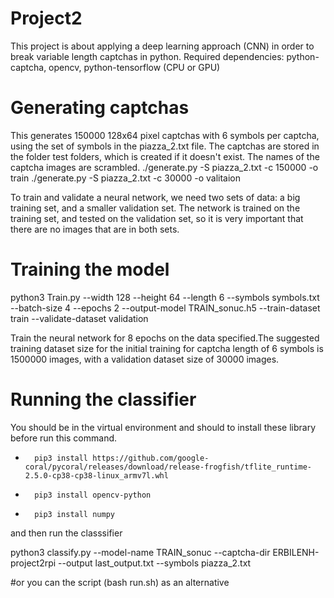# Project2
This project is about applying a deep learning approach (CNN) in order to break variable length captchas in python.
Required dependencies: python-captcha, opencv, python-tensorflow (CPU or GPU)

# Generating captchas
This generates 150000 128x64 pixel captchas with 6 symbols per captcha, using the
set of symbols in the piazza_2.txt file. The captchas are stored in the folder
test folders, which is created if it doesn't exist. The names of the captcha images
are scrambled.
./generate.py -S piazza_2.txt -c 150000 -o train
./generate.py -S piazza_2.txt -c 30000 -o valitaion


To train and validate a neural network, we need two sets of data: a big
training set, and a smaller validation set. The network is trained on the
training set, and tested on the validation set, so it is very important that
there are no images that are in both sets.
# Training the model

 python3 Train.py --width 128 --height 64 --length 6 --symbols symbols.txt --batch-size 4 --epochs 2 --output-model TRAIN_sonuc.h5 --train-dataset train --validate-dataset validation

Train the neural network for 8 epochs on the data specified.The suggested training dataset size for the initial training for captcha length of 6 symbols
is 1500000 images, with a validation dataset size of 30000 images.

# Running the classifier
You should be in the virtual environment and should to install these library before run this command.
-		pip3 install https://github.com/google-coral/pycoral/releases/download/release-frogfish/tflite_runtime-2.5.0-cp38-cp38-linux_armv7l.whl
-		pip3 install opencv-python
-		pip3 install numpy
and then run the classsifier

python3 classify.py --model-name TRAIN_sonuc --captcha-dir  ERBILENH-project2rpi --output last_output.txt --symbols piazza_2.txt

#or you can the script (bash run.sh) as an alternative






